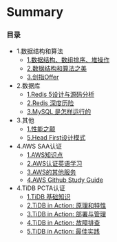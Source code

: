 # Summary

### 目录

* 1.数据结构和算法
  * [1.数据结构、数组排序、堆操作](docs/common-algorithms.md)
  * [2.数据结构和算法之美](docs/data-structure-and-algorithm.md)
  * [3.剑指Offer](docs/sword-finger-offer.md)
* 2.数据库
  * [1.Redis 5设计与源码分析](docs/redis5-source.md)
  * [2.Redis 深度历险](docs/redis-in-depth.md)
  * [3.MySQL 是怎样运行的](docs/mysql-how-it-works.md)
* 3.其他
  * [1.性能之颠](docs/systems-performance.md)
  * [5.Head First设计模式](docs/head-first-design-patterns.md)
* 4.AWS SAA认证
  * [1.AWS知识点](docs/saa-1.md)
  * [2.AWS认证英语学习](docs/saa-2.md)
  * [3.AWS的其他服务](docs/saa-3.md)
  * [4.AWS Github Study Guide](docs/saa-4.md)
* 4.TiDB PCTA认证
  * [1.TiDB 基础知识](docs/tidb-1.md)
  * [2.TiDB in Action: 原理和特性](docs/tidb-2.md)
  * [3.TiDB in Action: 部署与管理](docs/tidb-3.md)
  * [4.TiDB in Action: 故障排查](docs/tidb-4.md)
  * [5.TiDB in Action: 最佳实践](docs/tidb-5.md)